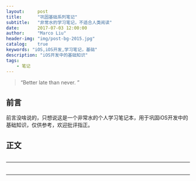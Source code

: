 ```yaml
---
layout:     post
title:      "巩固基础系列笔记"
subtitle:   "非常水的学习笔记，不适合人类阅读"
date:       2017-07-03 12:00:00
author:     "Marco Liu"
header-img: "img/post-bg-2015.jpg"
catalog:    true
keywords: "iOS,iOS开发,学习笔记，基础"
description: "iOS开发中的基础知识"
tags:
    - 笔记
---
```


> “Better late than never. ”


## 前言

前言没啥说的，只想说这是一个非常水的个人学习笔记本，用于巩固iOS开发中的基础知识，仅供参考，欢迎批评指正。

## 正文

###### 



---
### 



######



###### 


###### 


---
### 

###### 



###### 


 







